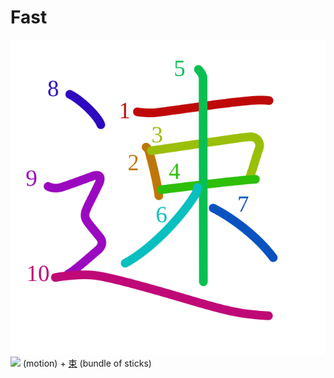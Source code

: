 # Fast
![901f](Kanji/kanji-colorize/901f.svg)
![](http://www.kanjidamage.com/assets/radsmall/moving-0e80c2bf34c8fb0abb4d80bddd87b84d2e0840852ee5f185818858a6f305b652.jpg) (motion) + [束](Kanji/kanji-dict/束.md) (bundle of sticks)